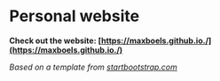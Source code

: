 # Personal website

**Check out the website: [https://maxboels.github.io./](https://maxboels.github.io./)**

*Based on a template from [startbootstrap.com](https://startbootstrap.com/)*

